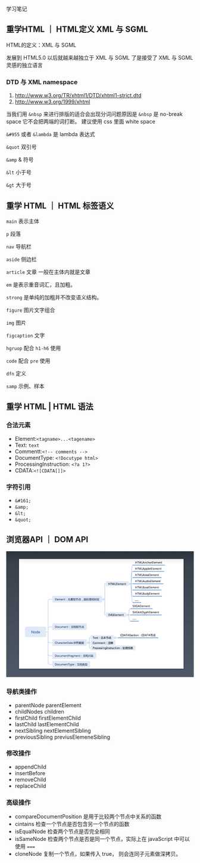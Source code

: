学习笔记

## 重学HTML ｜ HTML定义 XML 与 SGML

HTML的定义：XML 与 SGML

发展到 HTML5.0 以后就越来越独立于 XML 与 SGML 了是接受了 XML 与 SGML 灵感的独立语言

### DTD 与 XML namespace

1. http://www.w3.org/TR/xhtml1/DTD/xhtml1-strict.dtd
1. http://www.w3.org/1999/xhtml

当我们用 `&nbsp` 来进行排版的适合会出现分词问题原因是 `&nbsp` 是 no-break space 它不会把两端的词打断。
建议使用 css 里面 white space

`&#955` 或者 `&lambda` 是 lambda 表达式


`&quot` 双引号 


`&amp` & 符号


`&lt` 小于号


`&gt` 大于号


## 重学 HTML ｜ HTML 标签语义


`main` 表示主体


`p` 段落


`nav` 导航栏


`aside` 侧边栏


`article` 文章 一般在主体内就是文章


`em` 是表示重音词汇，且加粗。


`strong` 是单纯的加粗并不改变语义结构。


`figure` 图片文字组合


`img` 图片


`figcaption` 文字


`hgruop` 配合 `h1-h6` 使用


`code` 配合 `pre` 使用


`dfn` 定义


`samp` 示例、样本


## 重学 HTML | HTML 语法

### 合法元素

- Element:`<tagname>...<tagename>`
- Text: `text`
- Commentt:`<!-- comments -->`
- DocumentType: `<!Docutype html>`
- ProcessingInstruction: `<?a 1?>`
- CDATA:`<![CDATA[]]>`


### 字符引用

- `&#161;`
- `&amp;`
- `&lt;`
- `&quot;`

## 浏览器API ｜ DOM API

![node](./node.png)

### 导航类操作

- parentNode  parentElement
- childNodes children
- firstChild firstElementChild
- lastChild lastElementChild
- nextSibling nextElementSibling
- previousSibling previusElemeneSibling

### 修改操作

- appendChild
- insertBefore
- removeChild
- replaceChild

### 高级操作

- compareDocumentPosition 是用于比较两个节点中关系的函数
- cintains 检查一个节点是否包含另一个节点的函数
- isEqualNode 检查两个节点是否完全相同
- isSameNode 检查两个节点是否是同一个节点，实际上在 javaScript 中可以使用 `===`
- cloneNode 复制一个节点，如果传入 true， 则会连同子元素做深拷贝。